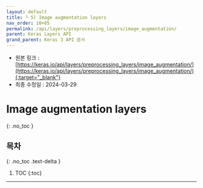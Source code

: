 ```yaml
---
layout: default
title: └ 5) Image augmentation layers
nav_order: 10+05
permalink: /api/layers/preprocessing_layers/image_augmentation/
parent: Keras Layers API
grand_parent: Keras 3 API 문서
---
```


* 원본 링크 : [https://keras.io/api/layers/preprocessing_layers/image_augmentation/](https://keras.io/api/layers/preprocessing_layers/image_augmentation/){:target="_blank"}
* 최종 수정일 : 2024-03-29

# Image augmentation layers
{: .no_toc }

## 목차
{: .no_toc .text-delta }

1. TOC
{:toc}

---
